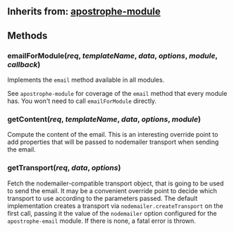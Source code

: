 ## Inherits from: [apostrophe-module](./apostrophe-module/README.md)

## Methods
### emailForModule(*req*, *templateName*, *data*, *options*, *module*, *callback*)
Implements the `email` method available in all modules.

See `apostrophe-module` for coverage of the `email` method that
every module has. You won't need to call `emailForModule` directly.
### getContent(*req*, *templateName*, *data*, *options*, *module*)
Compute the content of the email. This is an interesting override point
to add properties that will be passed to nodemailer transport when
sending the email.
### getTransport(*req*, *data*, *options*)
Fetch the nodemailer-compatible transport object, that is going to be
used to send the email. It may be a convenient override point to decide
which transport to use according to the parameters passed. The default
implementation creates a transport via `nodemailer.createTransport`
on the first call, passing it the value of the `nodemailer` option
configured for the `apostrophe-email` module. If there is none,
a fatal error is thrown.
